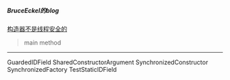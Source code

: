 ##### BruceEckel的blog
[构造器不是线程安全的](http://bruceeckel.github.io/2017/01/13/constructors-are-not-thread-safe/)

>main method
---
GuardedIDField
SharedConstructorArgument
SynchronizedConstructor
SynchronizedFactory
TestStaticIDField
